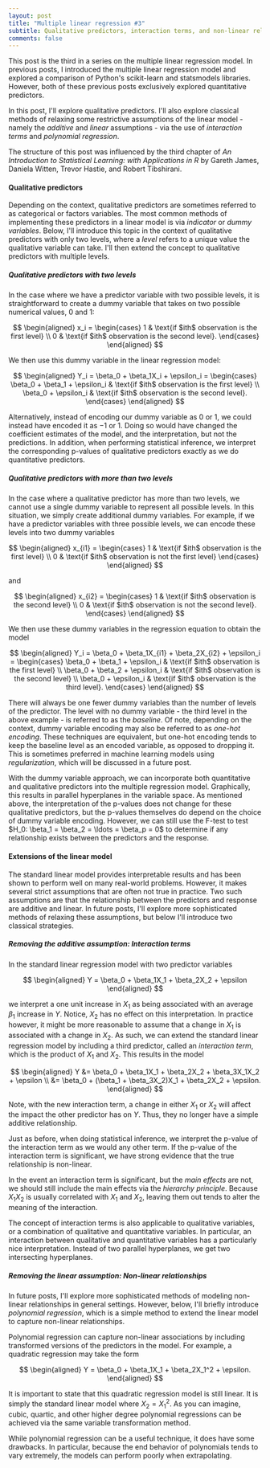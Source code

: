 ```yaml
---
layout: post
title: "Multiple linear regression #3"
subtitle: Qualitative predictors, interaction terms, and non-linear relationships
comments: false
---
```


This post is the third in a series on the multiple linear regression model.  In previous posts, I introduced the multiple linear regression model and explored a comparison of Python's scikit-learn and statsmodels libraries.  However, both of these previous posts exclusively explored quantitative predictors.  

In this post, I'll explore qualitative predictors.  I'll also explore classical methods of relaxing some restrictive assumptions of the linear model - namely the *additive* and *linear* assumptions - via the use of *interaction terms* and *polynomial regression*.

The structure of this post was influenced by the third chapter of *An Introduction to Statistical Learning: with Applications in R* by Gareth James, Daniela Witten, Trevor Hastie, and Robert Tibshirani.

#### Qualitative predictors

Depending on the context, qualitative predictors are sometimes referred to as categorical or factors variables.  The most common methods of implementing these predictors in a linear model is via *indicator* or *dummy variables*.  Below, I'll introduce this topic in the context of qualitative predictors with only two levels, where a *level* refers to a unique value the qualitative variable can take.  I'll then extend the concept to qualitative predictors with multiple levels.

##### Qualitative predictors with two levels

In the case where we have a predictor variable with two possible levels, it is straightforward to create a dummy variable that takes on two possible numerical values, $0$ and $1$:

$$
\begin{aligned} 
x_i = 
    \begin{cases}
        1 & \text{if $ith$ observation is the first level} \\
        0 & \text{if $ith$ observation is the second level}.
    \end{cases} 
\end{aligned}
$$

We then use this dummy variable in the linear regression model:

$$
\begin{aligned} 
Y_i = \beta_0 + \beta_1X_i + \epsilon_i = 
    \begin{cases}
        \beta_0 + \beta_1 + \epsilon_i & \text{if $ith$ observation is the first level} \\
        \beta_0 + \epsilon_i & \text{if $ith$ observation is the second level}.
    \end{cases}
\end{aligned}
$$

Alternatively, instead of encoding our dummy variable as $0$ or $1$, we could instead have encoded it as $-1$ or $1$.  Doing so would have changed the coefficient estimates of the model, and the interpretation, but not the predictions.  In addition, when performing statistical inference, we interpret the corresponding p-values of qualitative predictors exactly as we do quantitative predictors.

##### Qualitative predictors with more than two levels

In the case where a qualitative predictor has more than two levels, we cannot use a single dummy variable to represent all possible levels.  In this situation, we simply create additional dummy variables.  For example, if we have a predictor variables with three possible levels, we can encode these levels into two dummy variables

$$
\begin{aligned} 
x_{i1} = 
    \begin{cases}
        1 & \text{if $ith$ observation is the first level} \\
        0 & \text{if $ith$ observation is not the first level}
    \end{cases} 
\end{aligned}
$$

and 

$$
\begin{aligned} 
x_{i2} = 
    \begin{cases}
        1 & \text{if $ith$ observation is the second level} \\
        0 & \text{if $ith$ observation is not the second level}.
    \end{cases} 
\end{aligned}
$$

We then use these dummy variables in the regression equation to obtain the model

$$
\begin{aligned} 
Y_i = \beta_0 + \beta_1X_{i1} + \beta_2X_{i2} + \epsilon_i = 
    \begin{cases}
        \beta_0 + \beta_1 + \epsilon_i & \text{if $ith$ observation is the first level} \\
        \beta_0 + \beta_2 + \epsilon_i & \text{if $ith$ observation is the second level} \\
        \beta_0 + \epsilon_i & \text{if $ith$ observation is the third level}.
    \end{cases}
\end{aligned}
$$

There will always be one fewer dummy variables than the number of levels of the predictor.  The level with no dummy variable - the third level in the above example - is referred to as the *baseline*.  Of note, depending on the context, dummy variable encoding may also be referred to as *one-hot encoding*.  These techniques are equivalent, but one-hot encoding tends to keep the baseline level as an encoded variable, as opposed to dropping it.  This is sometimes preferred in machine learning models using *regularization*, which will be discussed in a future post.

With the dummy variable approach, we can incorporate both quantitative and qualitative predictors into the multiple regression model.  Graphically, this results in parallel hyperplanes in the variable space.  As mentioned above, the interpretation of the p-values does not change for these qualitative predictors, but the p-values themselves do depend on the choice of dummy variable encoding.  However, we can still use the F-test to test $H_0: \beta_1 = \beta_2 = \ldots = \beta_p = 0\$ to determine if any relationship exists between the predictors and the response.

#### Extensions of the linear model

The standard linear model provides interpretable results and has been shown to perform well on many real-world problems.  However, it makes several strict assumptions that are often not true in practice.  Two such assumptions are that the relationship between the predictors and response are additive and linear.  In future posts, I'll explore more sophisticated methods of relaxing these assumptions, but below I'll introduce two classical strategies.

##### Removing the additive assumption: Interaction terms

In the standard linear regression model with two predictor variables

$$
\begin{aligned} 
Y = \beta_0 + \beta_1X_1 + \beta_2X_2 + \epsilon 
\end{aligned}
$$

we interpret a one unit increase in $X_1$ as being associated with an average $\beta_1$ increase in $Y$.  Notice, $X_2$ has no effect on this interpretation.  In practice however, it might be more reasonable to assume that a change in $X_1$ is associated with a change in $X_2$.  As such, we can extend the standard linear regression model by including a third predictor, called an *interaction term*, which is the product of $X_1$ and $X_2$.  This results in the model 

$$
\begin{aligned} 
Y &= \beta_0 + \beta_1X_1 + \beta_2X_2 + \beta_3X_1X_2 + \epsilon \\
  &= \beta_0 + (\beta_1 + \beta_3X_2)X_1 + \beta_2X_2 + \epsilon.
\end{aligned}
$$

Note, with the new interaction term, a change in either $X_1$ or $X_2$ will affect the impact the other predictor has on $Y$.  Thus, they no longer have a simple additive relationship.

Just as before, when doing statistical inference, we interpret the p-value of the interaction term as we would any other term.  If the p-value of the interaction term is significant, we have strong evidence that the true relationship is non-linear.

In the event an interaction term is significant, but the *main effects* are not, we should still include the main effects via the *hierarchy principle*.  Because $X_1X_2$ is usually correlated with $X_1$ and $X_2$, leaving them out tends to alter the meaning of the interaction.

The concept of interaction terms is also applicable to qualitative variables, or a combination of qualitative and quantitative variables.  In particular, an interaction between qualitative and quantitative variables has a particularly nice interpretation.  Instead of two parallel hyperplanes, we get two intersecting hyperplanes.

##### Removing the linear assumption: Non-linear relationships

In future posts, I'll explore more sophisticated methods of modeling non-linear relationships in general settings.  However, below, I'll briefly introduce *polynomial regression*, which is a simple method to extend the linear model to capture non-linear relationships.  

Polynomial regression can capture non-linear associations by including transformed versions of the predictors in the model.  For example, a quadratic regression may take the form

$$
\begin{aligned} 
Y = \beta_0 + \beta_1X_1 + \beta_2X_1^2 + \epsilon.
\end{aligned}
$$

It is important to state that this quadratic regression model is still linear.  It is simply the standard linear model where $X_2 = X_1^2$.  As you can imagine, cubic, quartic, and other higher degree polynomial regressions can be achieved via the same variable transformation method.

While polynomial regression can be a useful technique, it does have some drawbacks.  In particular, because the end behavior of polynomials tends to vary extremely, the models can perform poorly when extrapolating.
